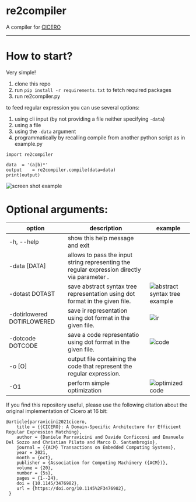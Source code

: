 # re2compiler
A compiler for [CICERO](https://github.com/ironmanna/xohw23-Hardware-and-Software-Optimization-for-regular-expression/cicero)

---------------------------------------
# How to start?
Very simple!

1. clone this repo
2. run `pip install -r requirements.txt` to fetch required packages
3. run re2compiler.py

  to feed regular expression you can use several options:
  1. using cli input (by not providing a file neither specifying `-data`)
  2. using a file
  3. using the `-data` argument
  4. programmatically by recalling compile from another python script as in example.py
  ```
  import re2compiler

  data 	= '(a|b)*'
  output	= re2compiler.compile(data=data)
  print(output)
  ```
  ![screen shot example](https://github.com/ironmanna/xohw23-Hardware-and-Software-Optimization-for-regular-expression/cicero_compiler/blob/master/wiki/howto.PNG)
  
# Optional arguments:
  
| option                     | description                                                                                  | example
|----------------------------|----------------------------------------------------------------------------------------------|---------------------------------------------------------------------------------------------------------------|
| -h, --help                  | show this help message and exit                                                              |    
| -data [DATA]                | allows to pass the input string representing the regular expression directly via parameter . |
| -dotast DOTAST              | save abstract syntax tree representation using dot format in the given file.                 |![abstract syntax tree example](https://github.com/ironmanna/xohw23-Hardware-and-Software-Optimization-for-regular-expression/cicero_compiler/blob/master/wiki/ast.dot.svg)
| -dotirlowered DOTIRLOWERED  | save ir representation using dot format in the given file.                                   |![ir](https://github.com/ironmanna/xohw23-Hardware-and-Software-Optimization-for-regular-expression/cicero_compiler/blob/master/wiki/ir.dot.svg)
| -dotcode DOTCODE            | save a code representatio using dot format in the given file.                                |![code](https://github.com/ironmanna/xohw23-Hardware-and-Software-Optimization-for-regular-expression/cicero_compiler/blob/master/wiki/code.dot.svg) 
| -o [O]                      | output file containing the code that represent the regular expression.                       |
| -O1                         | perform simple optimization                                                                  |![optimized code](https://github.com/ironmanna/xohw23-Hardware-and-Software-Optimization-for-regular-expression/cicero_compiler/blob/master/wiki/code.dot.optimized.svg)


If you find this repository useful, please use the following citation about the original implementation of Cicero at 16 bit:

```
@article{parravicini2021cicero,
    title = {{CICERO}: A Domain-Specific Architecture for Efficient Regular Expression Matching},
    author = {Daniele Parravicini and Davide Conficconi and Emanuele Del Sozzo and Christian Pilato and Marco D. Santambrogio}, 
    journal = {{ACM} Transactions on Embedded Computing Systems},
    year = 2021,
    month = {oct},
    publisher = {Association for Computing Machinery ({ACM})},
    volume = {20},
    number = {5s},
    pages = {1--24},
    doi = {10.1145/3476982},
    url = {https://doi.org/10.1145%2F3476982},
 } 
```
